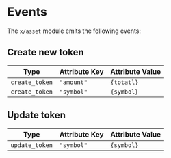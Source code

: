<!--
order: 7
-->

# Events

The `x/asset` module emits the following events:

## Create new token

| Type            | Attribute Key | Attribute Value |
| --------------- |---------------|-----------------|
| `create_token` | `"amount"`    | `{totatl}`      |
| `create_token` | `"symbol"`    | `{symbol}`      |

## Update token

| Type            | Attribute Key | Attribute Value |
| --------------- |---------------|-----------------|
| `update_token` | `"symbol"`    | `{symbol}`      |